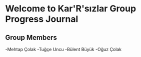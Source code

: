 # Welcome to Kar'R'sızlar Group Progress Journal

## Group Members
-Mehtap Çolak
-Tuğçe Uncu
-Bülent Büyük
-Oğuz Çolak
